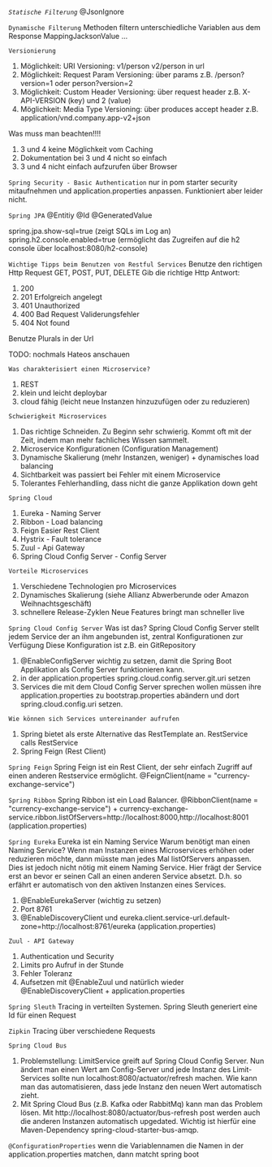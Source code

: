 _`Statische Filterung`_
@JsonIgnore

`Dynamische Filterung`
Methoden filtern unterschiedliche Variablen aus dem Response
MappingJacksonValue ...

`Versionierung`
1. Möglichkeit: URI Versioning: v1/person v2/person in url 
2. Möglichkeit: Request Param Versioning: über params z.B. /person?version=1 oder person?version=2
3. Möglichkeit: Custom Header Versioning: über request header z.B. X-API-VERSION (key) und 2 (value)
4. Möglichkeit: Media Type Versioning: über produces accept header z.B. application/vnd.company.app-v2+json

Was muss man beachten!!!!
1. 3 und 4 keine Möglichkeit vom Caching
2. Dokumentation bei 3 und 4 nicht so einfach
3. 3 und 4 nicht einfach aufzurufen über Browser

`Spring Security - Basic Authentication`
nur in pom starter security mitaufnehmen und application.properties anpassen. Funktioniert aber leider nicht.

`Spring JPA`
@Entitiy
@Id
@GeneratedValue

spring.jpa.show-sql=true (zeigt SQLs im Log an)
spring.h2.console.enabled=true (ermöglicht das Zugreifen auf die h2 console über localhost:8080/h2-console)

`Wichtige Tipps beim Benutzen von Restful Services`
Benutze den richtigen Http Request GET, POST, PUT, DELETE
Gib die richtige Http Antwort:
1. 200
2. 201 Erfolgreich angelegt
3. 401 Unauthorized
4. 400 Bad Request Validerungsfehler
5. 404 Not found

Benutze Plurals in der Url


TODO:
nochmals Hateos anschauen


`Was charakterisiert einen Microservice?`
1. REST
2. klein und leicht deploybar
3. cloud fähig (leicht neue Instanzen hinzuzufügen oder zu reduzieren)

`Schwierigkeit Microservices`
1. Das richtige Schneiden. Zu Beginn sehr schwierig. Kommt oft mit der Zeit, indem man mehr fachliches Wissen sammelt.
2. Microservice Konfigurationen (Configuration Management)
3. Dynamische Skalierung (mehr Instanzen, weniger) + dynamisches load balancing
4. Sichtbarkeit was passiert bei Fehler mit einem Microservice
5. Tolerantes Fehlerhandling, dass nicht die ganze Applikation down geht

`Spring Cloud`
1. Eureka - Naming Server
2. Ribbon - Load balancing
3. Feign Easier Rest Client
4. Hystrix - Fault tolerance
5. Zuul - Api Gateway
6. Spring Cloud Config Server - Config Server

`Vorteile Microservices`
1. Verschiedene Technologien pro Microservices
2. Dynamisches Skalierung (siehe Allianz Abwerberunde oder Amazon Weihnachtsgeschäft)
3. schnellere Release-Zyklen Neue Features bringt man schneller live

`Spring Cloud Config Server`
Was ist das? 
Spring Cloud Config Server stellt jedem Service der an ihm angebunden ist, zentral Konfigurationen zur Verfügung
Diese Konfiguration ist z.B. ein GitRepository
1. @EnableConfigServer 
wichtig zu setzen, damit die Spring Boot Applikation als Config Server funktionieren kann.
2. in der application.properties spring.cloud.config.server.git.uri setzen
3. Services die mit dem Cloud Config Server sprechen wollen müssen ihre application.properties zu 
    bootstrap.properties abändern und dort spring.cloud.config.uri setzen.
    
`Wie können sich Services untereinander aufrufen`
1. Spring bietet als erste Alternative das RestTemplate an. RestService calls RestService
2. Spring Feign (Rest Client)

`Spring Feign`
Spring Feign ist ein Rest Client, der sehr einfach Zugriff auf einen anderen Restservice ermöglicht.
@FeignClient(name = "currency-exchange-service")

`Spring Ribbon`
Spring Ribbon ist ein Load Balancer.
@RibbonClient(name = "currency-exchange-service") + 
currency-exchange-service.ribbon.listOfServers=http://localhost:8000,http://localhost:8001 (application.properties)

`Spring Eureka`
Eureka ist ein Naming Service
Warum benötigt man einen Naming Service? Wenn man Instanzen eines Microservices
erhöhen oder reduzieren möchte, dann müsste man jedes Mal listOfServers anpassen.
Dies ist jedoch nicht nötig mit einem Naming Service. Hier frägt der Service erst an
bevor er seinen Call an einen anderen Service absetzt. D.h. so erfährt er automatisch von 
den aktiven Instanzen eines Services.
1. @EnableEurekaServer (wichtig zu setzen)
2. Port 8761
3. @EnableDiscoveryClient und eureka.client.service-url.default-zone=http://localhost:8761/eureka (application.properties)

`Zuul - API Gateway`
1. Authentication und Security
2. Limits pro Aufruf in der Stunde
3. Fehler Toleranz
4. Aufsetzen mit @EnableZuul und natürlich wieder @EnableDiscoveryClient + application.properties


`Spring Sleuth`
Tracing in verteilten Systemen. Spring Sleuth generiert eine Id für einen Request

`Zipkin`
Tracing über verschiedene Requests

`Spring Cloud Bus`
1. Problemstellung: LimitService greift auf Spring Cloud Config Server. Nun ändert man einen Wert 
am Config-Server und jede Instanz des Limit-Services sollte nun localhost:8080/actuator/refresh machen.
Wie kann man das automatisieren, dass jede Instanz den neuen Wert automatisch zieht.
2. Mit Spring Cloud Bus (z.B. Kafka oder RabbitMq) kann man das Problem lösen. 
Mit http://localhost:8080/actuator/bus-refresh post werden auch die anderen Instanzen automatisch upgedated.
Wichtig ist hierfür eine Maven-Dependency spring-cloud-starter-bus-amqp.

`@ConfigurationProperties`
wenn die Variablennamen die Namen in der application.properties matchen, dann matcht spring boot 